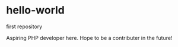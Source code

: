 # hello-world
first repository

Aspiring PHP developer here. Hope to be a contributer in the future!
